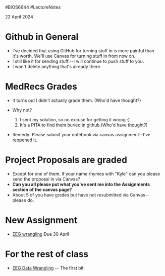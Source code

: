 #BIOS6644
#LectureNotes

22 April  2024

# Github in General
* I've decided that using GitHub for turning stuff in is more painful than it's worth.  We'll use Canvas for turning stuff in from now on.
* I still like it for sending stuff.--I will continue to push stuff to you.
* I won't delete anything that's already there.

# MedRecs Grades
- It turns out I didn't actually grade them.  (Who'd have thought?)
- Why not?  
	1. I sent my solution, so no excuse for getting it wrong :)
	2. It's a PITA to find them buried in github.(Who'd have thought?)
	
- Remedy:  Please submit your notebook via canvas assignment--I've reopened it.


# Project Proposals are graded
- Except for one of them.  If your name rhymes with "Kyle" can you please send the proposal in via Canvas?
- **Can you all please put what you've sent me into the Assignments section of the canvas page?**   
- About 5 of you have grades but have not resubmitted via Canvas--please do.

# New Assignment
- [EEG wrangling](https://ucdenver.instructure.com/courses/533986/assignments/1715961)  Due 30 April
# For the rest of class
- [EEG Data Wrangling](https://github.com/BIOS6644/BIOS6644_Spring_2024/blob/main/Modules/Module_2/JamesKing_BIOS6644_EEG.ipynb) -- The first bit.
